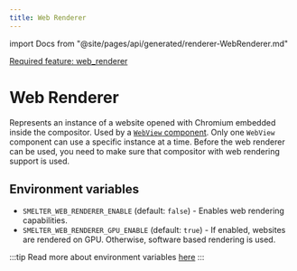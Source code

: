```yaml
---
title: Web Renderer
---
```


import Docs from "@site/pages/api/generated/renderer-WebRenderer.md"

[<span class="badge badge--info">Required feature: web_renderer</span>](../../deployment/overview.md#web-renderer-support)

# Web Renderer

Represents an instance of a website opened with Chromium embedded inside the compositor. Used by a [`WebView` component](../components/WebView). Only one `WebView` component can use a specific instance at a time.
Before the web renderer can be used, you need to make sure that compositor with web rendering support is used.

<Docs />

## Environment variables

- `SMELTER_WEB_RENDERER_ENABLE` (default: `false`) - Enables web rendering capabilities.
- `SMELTER_WEB_RENDERER_GPU_ENABLE` (default: `true`) - If enabled, websites are rendered on GPU. Otherwise, software based rendering is used.

:::tip
Read more about environment variables [here](../../deployment/configuration.md#environment-variables)
:::
